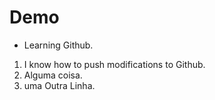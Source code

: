 # Demo

- Learning Github.

1. I know how to push modifications to Github.
2. Alguma coisa.
3. uma Outra Linha.
